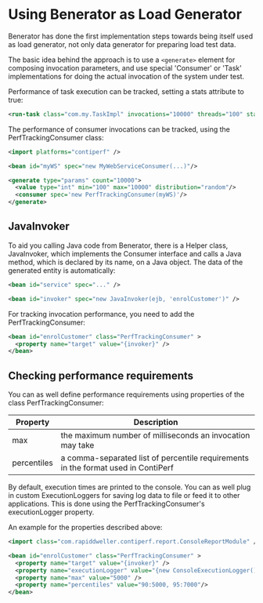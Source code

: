# Using Benerator as Load Generator

Benerator has done the first implementation steps towards being itself used as load generator, not only data generator for preparing load test data.

The basic idea behind the approach is to use a `<generate>` element for composing invocation parameters, and use special 'Consumer' or 'Task'
implementations for doing the actual invocation of the system under test.

Performance of task execution can be tracked, setting a stats attribute to true:

```xml
<run-task class="com.my.TaskImpl" invocations="10000" threads="100" stats="true" />
```

The performance of consumer invocations can be tracked, using the PerfTrackingConsumer class:

```xml
<import platforms="contiperf" />

<bean id="myWS" spec="new MyWebServiceConsumer(...)"/>

<generate type="params" count="10000">
  <value type="int" min="100" max="10000" distribution="random"/>
  <consumer spec='new PerfTrackingConsumer(myWS)'/>
</generate>
```

## JavaInvoker

To aid you calling Java code from Benerator, there is a Helper class, JavaInvoker, which implements the Consumer interface and calls a Java method,
which is declared by its name, on a Java object. The data of the generated entity is automatically:

```xml
<bean id="service" spec="..." />

<bean id="invoker" spec="new JavaInvoker(ejb, 'enrolCustomer')" />
```

For tracking invocation performance, you need to add the PerfTrackingConsumer:

```xml
<bean id="enrolCustomer" class="PerfTrackingConsumer" >
  <property name="target" value="{invoker}" />
</bean>
```

## Checking performance requirements

You can as well define performance requirements using properties of the class PerfTrackingConsumer:

| Property | Description |
| --- | --- |
| max | the maximum number of milliseconds an invocation may take |
| percentiles | a comma-separated list of percentile requirements in the format used in ContiPerf |

By default, execution times are printed to the console. You can as well plug in custom ExecutionLoggers for saving log data to file or feed it to
other applications. This is done using the PerfTrackingConsumer's executionLogger property.

An example for the properties described above:

```xml
<import class="com.rapiddweller.contiperf.report.ConsoleReportModule" />

<bean id="enrolCustomer" class="PerfTrackingConsumer" >
  <property name="target" value="{invoker}" />
  <property name="executionLogger" value="{new ConsoleExecutionLogger()}" />
  <property name="max" value="5000" />
  <property name="percentiles" value="90:5000, 95:7000"/>
</bean>
```

